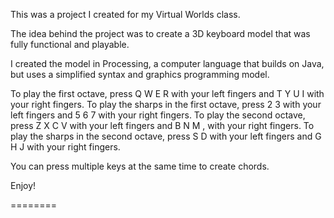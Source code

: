 This was a project I created for my Virtual Worlds class.

The idea behind the project was to create a 3D keyboard model that was fully functional and playable.

I created the model in Processing, a computer language that builds on Java, but uses a simplified syntax and graphics programming model.

To play the first octave, press Q W E R with your left fingers and T Y U I with your right fingers.
To play the sharps in the first octave, press 2 3 with your left fingers and 5 6 7 with your right fingers.
To play the second octave, press Z X C V with your left fingers and B N M , with your right fingers.
To play the sharps in the second octave, press S D with your left fingers and G H J with your right fingers.

You can press multiple keys at the same time to create chords.

Enjoy!

========
